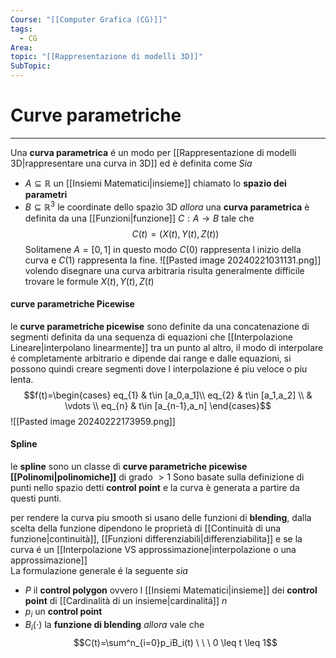 ```yaml
---
Course: "[[Computer Grafica (CG)]]"
tags:
  - CG
Area: 
topic: "[[Rappresentazione di modelli 3D]]"
SubTopic:
---
```


# Curve parametriche
---
Una __curva parametrica__ é un modo per [[Rappresentazione di modelli 3D|rappresentare una curva in 3D]] ed è definita come 
_Sia_
- $A \subseteq  \mathbb{R}$ un [[Insiemi Matematici|insieme]]  chiamato lo __spazio dei parametri__
- $B \subseteq \mathbb{R}^3$ le coordinate dello spazio 3D
 _allora_ una __curva parametrica__ è definita da una [[Funzioni|funzione]]  $C:A \to B$ tale che $$C(t)=(X(t),Y(t),Z(t))$$ 
 Solitamene $A=[0,1]$ in questo modo $C(0)$ rappresenta l inizio della curva e $C(1)$ rappresenta la fine.
![[Pasted image 20240221031131.png]]
volendo disegnare una curva arbitraria risulta generalmente difficile trovare le formule $X(t),Y(t),Z(t)$ 

#### curve parametriche Picewise
le __curve parametriche picewise__ sono definite da una concatenazione di segmenti definita da una sequenza di equazioni che [[Interpolazione Lineare|interpolano linearmente]] tra un punto al altro, il modo di interpolare é completamente arbitrario e dipende dai range e dalle equazioni, si possono quindi creare segmenti dove l interpolazione é piu veloce o piu lenta.$$f(t)=\begin{cases}
eq_{1} & t\in  [a_0,a_1]\\ 
eq_{2} & t\in  [a_1,a_2] \\ 
 & \vdots \\ 
eq_{n} & t\in  [a_{n-1},a_n]
\end{cases}$$ 
![[Pasted image 20240222173959.png]]
#### Spline
le __spline__ sono un classe di __curve parametriche picewise [[Polinomi|polinomiche]]__ di grado $>1$
Sono basate sulla definizione di punti nello spazio detti __control point__ e la curva è generata a partire da questi punti. 

per rendere la curva piu smooth si usano delle funzioni di __blending__, dalla scelta della funzione dipendono le proprietà di [[Continuità di una funzione|continuità]], [[Funzioni differenziabili|differenziabilita]] e se la curva é  un [[Interpolazione VS approssimazione|interpolazione o una approssimazione]]  
La formulazione generale é la seguente
_sia_
- $P$ il __control polygon__ ovvero l [[Insiemi Matematici|insieme]] dei __control point__ di [[Cardinalità di un insieme|cardinalitá]]  $n$ 
- $p_i$ un __control point__
- $B_i(\cdot)$ la __funzione di blending__
_allora_ vale che $$C(t)=\sum^n_{i=0}p_iB_i(t) \ \ \ 0 \leq t \leq 1$$
